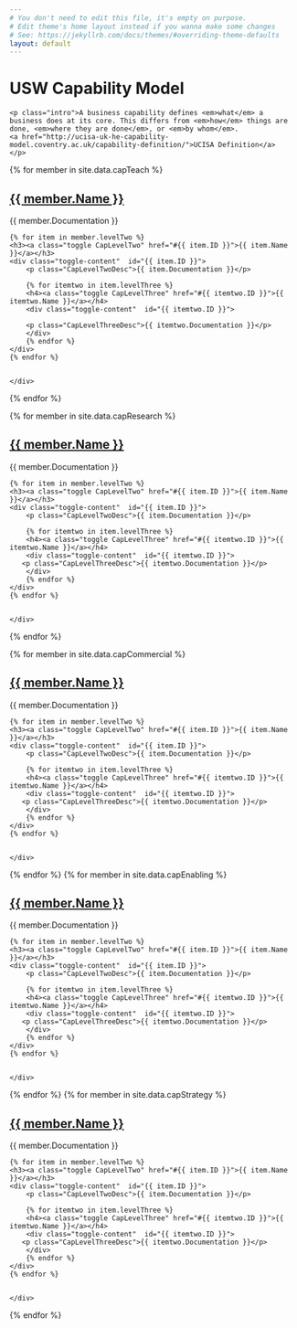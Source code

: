 ```yaml
---
# You don't need to edit this file, it's empty on purpose.
# Edit theme's home layout instead if you wanna make some changes
# See: https://jekyllrb.com/docs/themes/#overriding-theme-defaults
layout: default
---
```

<div class="home">
    <h1>USW Capability Model</h1>

    <p class="intro">A business capability defines <em>what</em> a business does at its core. This differs from <em>how</em> things are done, <em>where they are done</em>, or <em>by whom</em>.
    <a href="http://ucisa-uk-he-capability-model.coventry.ac.uk/capability-definition/">UCISA Definition</a>
    </p>

{% for member in site.data.capTeach %}
<h2><a class="toggle CapLevelOne" href="#{{ member.ID }}">{{ member.Name }}</a></h2>
<div class="toggle-content"  id="{{ member.ID }}">
   <p class="CapLevelOneDesc">{{ member.Documentation }}</p> 

    {% for item in member.levelTwo %}
    <h3><a class="toggle CapLevelTwo" href="#{{ item.ID }}">{{ item.Name }}</a></h3> 
    <div class="toggle-content"  id="{{ item.ID }}">
        <p class="CapLevelTwoDesc">{{ item.Documentation }}</p> 

        {% for itemtwo in item.levelThree %}
        <h4><a class="toggle CapLevelThree" href="#{{ itemtwo.ID }}">{{ itemtwo.Name }}</a></h4> 
        <div class="toggle-content"  id="{{ itemtwo.ID }}">

        <p class="CapLevelThreeDesc">{{ itemtwo.Documentation }}</p>
        </div>
        {% endfor %}
    </div>
    {% endfor %}


    </div>

{% endfor %}

{% for member in site.data.capResearch %}
<h2><a class="toggle CapLevelOne" href="#{{ member.ID }}">{{ member.Name }}</a></h2>
<div class="toggle-content"  id="{{ member.ID }}">
   <p class="CapLevelOneDesc">{{ member.Documentation }}</p> 

    {% for item in member.levelTwo %}
    <h3><a class="toggle CapLevelTwo" href="#{{ item.ID }}">{{ item.Name }}</a></h3> 
    <div class="toggle-content"  id="{{ item.ID }}">
        <p class="CapLevelTwoDesc">{{ item.Documentation }}</p> 

        {% for itemtwo in item.levelThree %}
        <h4><a class="toggle CapLevelThree" href="#{{ itemtwo.ID }}">{{ itemtwo.Name }}</a></h4> 
        <div class="toggle-content"  id="{{ itemtwo.ID }}">
       <p class="CapLevelThreeDesc">{{ itemtwo.Documentation }}</p>
        </div>
        {% endfor %}
    </div>
    {% endfor %}


    </div>

{% endfor %}

{% for member in site.data.capCommercial %}
<h2><a class="toggle CapLevelOne" href="#{{ member.ID }}">{{ member.Name }}</a></h2>
<div class="toggle-content"  id="{{ member.ID }}">
   <p class="CapLevelOneDesc">{{ member.Documentation }}</p> 

    {% for item in member.levelTwo %}
    <h3><a class="toggle CapLevelTwo" href="#{{ item.ID }}">{{ item.Name }}</a></h3> 
    <div class="toggle-content"  id="{{ item.ID }}">
        <p class="CapLevelTwoDesc">{{ item.Documentation }}</p> 

        {% for itemtwo in item.levelThree %}
        <h4><a class="toggle CapLevelThree" href="#{{ itemtwo.ID }}">{{ itemtwo.Name }}</a></h4> 
        <div class="toggle-content"  id="{{ itemtwo.ID }}">
       <p class="CapLevelThreeDesc">{{ itemtwo.Documentation }}</p>
        </div>
        {% endfor %}
    </div>
    {% endfor %}


    </div>

{% endfor %}
{% for member in site.data.capEnabling %}
<h2><a class="toggle CapLevelOne" href="#{{ member.ID }}">{{ member.Name }}</a></h2>
<div class="toggle-content"  id="{{ member.ID }}">
   <p class="CapLevelOneDesc">{{ member.Documentation }}</p> 

    {% for item in member.levelTwo %}
    <h3><a class="toggle CapLevelTwo" href="#{{ item.ID }}">{{ item.Name }}</a></h3> 
    <div class="toggle-content"  id="{{ item.ID }}">
        <p class="CapLevelTwoDesc">{{ item.Documentation }}</p> 

        {% for itemtwo in item.levelThree %}
        <h4><a class="toggle CapLevelThree" href="#{{ itemtwo.ID }}">{{ itemtwo.Name }}</a></h4> 
        <div class="toggle-content"  id="{{ itemtwo.ID }}">
       <p class="CapLevelThreeDesc">{{ itemtwo.Documentation }}</p>
        </div>
        {% endfor %}
    </div>
    {% endfor %}


    </div>

{% endfor %}
{% for member in site.data.capStrategy %}
<h2><a class="toggle CapLevelOne" href="#{{ member.ID }}">{{ member.Name }}</a></h2>
<div class="toggle-content"  id="{{ member.ID }}">
   <p class="CapLevelOneDesc">{{ member.Documentation }}</p> 

    {% for item in member.levelTwo %}
    <h3><a class="toggle CapLevelTwo" href="#{{ item.ID }}">{{ item.Name }}</a></h3> 
    <div class="toggle-content"  id="{{ item.ID }}">
        <p class="CapLevelTwoDesc">{{ item.Documentation }}</p> 

        {% for itemtwo in item.levelThree %}
        <h4><a class="toggle CapLevelThree" href="#{{ itemtwo.ID }}">{{ itemtwo.Name }}</a></h4> 
        <div class="toggle-content"  id="{{ itemtwo.ID }}">
       <p class="CapLevelThreeDesc">{{ itemtwo.Documentation }}</p>
        </div>
        {% endfor %}
    </div>
    {% endfor %}


    </div>

{% endfor %}

</div>
